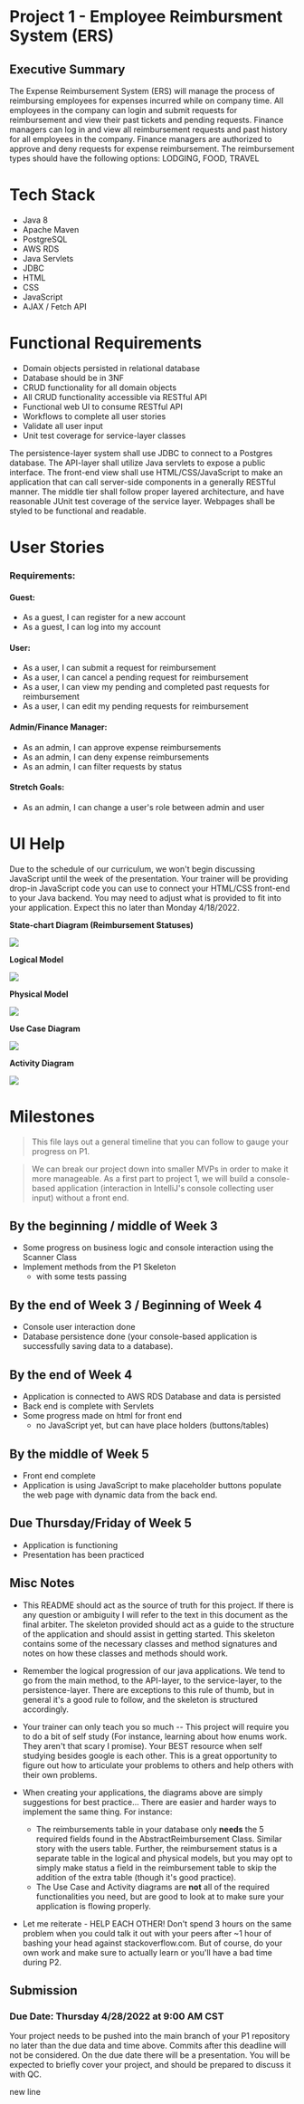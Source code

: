 # Project 1 - Employee Reimbursment System (ERS)

## Executive Summary
The Expense Reimbursement System (ERS) will manage the process of reimbursing employees for expenses incurred while on company time. All employees in the company can login and submit requests for reimbursement and view their past tickets and pending requests. Finance managers can log in and view all reimbursement requests and past history for all employees in the company. Finance managers are authorized to approve and deny requests for expense reimbursement. The reimbursement types should have the following options: LODGING, FOOD, TRAVEL


# Tech Stack
 - Java 8
 - Apache Maven
 - PostgreSQL
 - AWS RDS
 - Java Servlets
 - JDBC
 - HTML
 - CSS
 - JavaScript
 - AJAX / Fetch API

# Functional Requirements
 - Domain objects persisted in relational database
 - Database should be in 3NF
 - CRUD functionality for all domain objects
 - All CRUD functionality accessible via RESTful API
 - Functional web UI to consume RESTful API
 - Workflows to complete all user stories
 - Validate all user input
 - Unit test coverage for service-layer classes

The persistence-layer system shall use JDBC to connect to a Postgres database. The API-layer shall utilize Java servlets to expose a public interface. The front-end view shall use HTML/CSS/JavaScript to make an application that can call server-side components in a generally RESTful manner. The middle tier shall follow proper layered architecture, and have reasonable JUnit test coverage of the service layer. Webpages shall be styled to be functional and readable. 

# User Stories
### Requirements:
#### Guest:
 - As a guest, I can register for a new account
 - As a guest, I can log into my account

#### User:
 - As a user, I can submit a request for reimbursement
 - As a user, I can cancel a pending request for reimbursement
 - As a user, I can view my pending and completed past requests for reimbursement
 - As a user, I can edit my pending requests for reimbursement

#### Admin/Finance Manager:
 - As an admin, I can approve expense reimbursements
 - As an admin, I can deny expense reimbursements
 - As an admin, I can filter requests by status

#### Stretch Goals:
 - As an admin, I can change a user's role between admin and user

# UI Help
Due to the schedule of our curriculum, we won't begin discussing JavaScript until the week of the presentation. Your trainer will be providing drop-in JavaScript code you can use to connect your HTML/CSS front-end to your Java backend. You may need to adjust what is provided to fit into your application. Expect this no later than Monday 4/18/2022.

**State-chart Diagram (Reimbursement Statuses)** 

![](./imgs/state-chart.jpg)


**Logical Model**

![](./imgs/logical.jpg)

**Physical Model**

![](./imgs/physical.jpg)

**Use Case Diagram**

![](./imgs/use-case.jpg)

**Activity Diagram**

![](./imgs/activity.jpg)


# Milestones
> This file lays out a general timeline that you can follow to gauge your progress on P1. 

> We can break our project down into smaller MVPs in order to make it more manageable. 
> As a first part to project 1, we will build a console-based application (interaction in IntelliJ's console collecting user input) without a front end. 

## By the beginning / middle of Week 3
- Some progress on business logic and console interaction using the Scanner Class
- Implement methods from the P1 Skeleton
  - with some tests passing

## By the end of Week 3 / Beginning of Week 4
- Console user interaction done
- Database persistence done (your console-based application is successfully saving data to a database).

## By the end of Week 4 
- Application is connected to AWS RDS Database and data is persisted
- Back end is complete with Servlets
- Some progress made on html for front end
  - no JavaScript yet, but can have place holders (buttons/tables)

## By the middle of Week 5
- Front end complete
- Application is using JavaScript to make placeholder buttons populate the web page with dynamic data from the back end.

## Due Thursday/Friday of Week 5
- Application is functioning
- Presentation has been practiced


## Misc Notes

* This README should act as the source of truth for this project. If there is any question or ambiguity I will refer to the text in this document as the final arbiter. The skeleton provided should act as a guide to the structure of the application and should assist in getting started. This skeleton contains some of the necessary classes and method signatures and notes on how these classes and methods should work.


* Remember the logical progression of our java applications. We tend to go from the main method, to the API-layer, to the service-layer, to the persistence-layer. There are exceptions to this rule of thumb, but in general it's a good rule to follow, and the skeleton is structured accordingly. 


* Your trainer can only teach you so much -- This project will require you to do a bit of self study (For instance, learning about how enums work. They aren't that scary I promise). Your BEST resource when self studying besides google is each other. This is a great opportunity to figure out how to articulate your problems to others and help others with their own problems.


* When creating your applications, the diagrams above are simply suggestions for best practice... There are easier and harder ways to implement the same thing. For instance: 
    * The reimbursements table in your database only **needs** the 5 required fields found in the AbstractReimbursement Class. Similar story with the users table. Further, the reimbursement status is a separate table in the logical and physical models, but you may opt to simply make status a field in the reimbursement table to skip the addition of the extra table (though it's good practice).
    * The Use Case and Activity diagrams are **not** all of the required functionalities you need, but are good to look at to make sure your application is flowing properly. 


* Let me reiterate - HELP EACH OTHER! Don't spend 3 hours on the same problem when you could talk it out with your peers after ~1 hour of bashing your head against stackoverflow.com. But of course, do your own work and make sure to actually learn or you'll have a bad time during P2. 


## Submission
### Due Date: Thursday 4/28/2022 at 9:00 AM CST
Your project needs to be pushed into the main branch of your P1 repository no later than the due data and time above. Commits after this deadline will not be considered. On the due date there will be a presentation. You will be expected to briefly cover your project, and should be prepared to discuss it with QC.

new line


